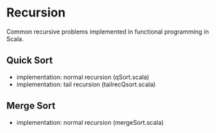# Recursion

Common recursive problems implemented in functional programming in Scala.

## Quick Sort

+
  implementation: normal recursion (qSort.scala)
+
  implementation: tail recursion (tailrecQsort.scala)

## Merge Sort

+
  implementation: normal recursion (mergeSort.scala)
